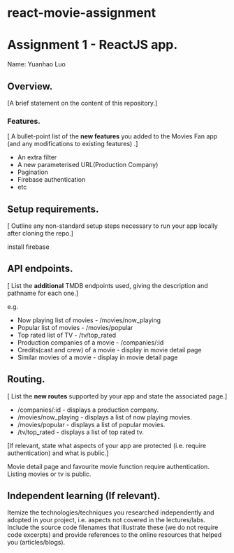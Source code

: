 # react-movie-assignment

# Assignment 1 - ReactJS app.

Name: Yuanhao Luo

## Overview.

[A brief statement on the content of this repository.]

### Features.
[ A bullet-point list of the __new features__ you added to the Movies Fan app (and any modifications to existing features) .]

+ An extra filter
+ A new parameterised URL(Production Company)
+ Pagination
+ Firebase authentication
+ etc

## Setup requirements.

[ Outline any non-standard setup steps necessary to run your app locally after cloning the repo.]

install firebase

## API endpoints.

[ List the __additional__ TMDB endpoints used, giving the description and pathname for each one.] 

e.g.
+ Now playing list of movies - /movies/now_playing
+ Popular list of movies - /movies/popular
+ Top rated list of TV - /tv/top_rated
+ Production companies of a movie - /companies/:id
+ Credits(cast and crew) of a movie - display in movie detail page
+ Similar movies of a movie - display in movie detail page

## Routing.

[ List the __new routes__ supported by your app and state the associated page.]

+ /companies/:id - displays a production company.
+ /movies/now_playing - displays a list of now playing movies.
+ /movies/popular - displays a list of popular movies.
+ /tv/top_rated - displays a list of top rated tv.

[If relevant, state what aspects of your app are protected (i.e. require authentication) and what is public.]

Movie detail page and favourite movie function require authentication.
Listing movies or tv is public.

## Independent learning (If relevant).


Itemize the technologies/techniques you researched independently and adopted in your project, 
i.e. aspects not covered in the lectures/labs. Include the source code filenames that illustrate these 
(we do not require code excerpts) and provide references to the online resources that helped you (articles/blogs).